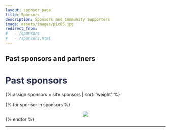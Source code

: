 ```yaml
---
layout: sponsor_page
title: Sponsors
description: Sponsors and Community Supporters
image: assets/images/pic05.jpg
redirect_from:
#   - /sponsors
#   - /sponsors.html
---
```


<!-- ## Sponsors

<h1 style="color: #2a2f4a !important;">Sponsors</h1> 

<h1 style="color: #2a2f4a !important;">Platinum</h1>
<div class="row">
{% assign sponsors = site.sponsors | sort: 'weight' %}

{% for sponsor in sponsors %}
	{% if sponsor.status == '2018_platinum' %}
		<div class="3u" style="text-align:center;">
			<span class="image fit">
				<img src="{{ sponsor.img | prepend: site.baseurl | prepend: site.url }}" class="img-sponsor">
			</span>
		</div>
	{% endif %}
{% endfor %}
</div>

<hr> -->

## Past sponsors and partners 

<h1 style="color: #2a2f4a !important;">Past sponsors</h1>
<div class="row">
{% assign sponsors = site.sponsors | sort: 'weight' %}

{% for sponsor in sponsors %}
		<div class="2u" style="text-align:center;">
			<span class="image fit">
				<img src="{{ sponsor.img | prepend: site.baseurl | prepend: site.url }}" class="img-sponsor">
			</span>
		</div>
{% endfor %}

<hr>
